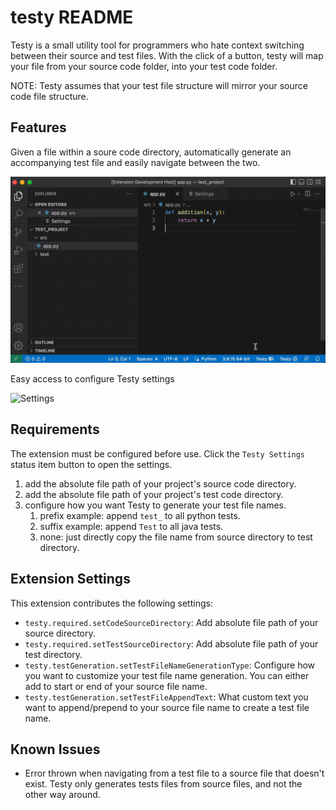 # testy README

Testy is a small utility tool for programmers who hate context switching between their source and test files. With the click of a button, testy will map your file from your source code folder, into your test code folder. 

NOTE: Testy assumes that your test file structure will mirror your source code file structure. 

## Features

Given a file within a soure code directory, automatically generate an accompanying test file and easily navigate between the two. 

![Navigation](images/testy_navigate.gif)

Easy access to configure Testy settings

![Settings](images/testy_settings.gif)

## Requirements

The extension must be configured before use. Click the `Testy Settings` status item button to open the settings. 

1. add the absolute file path of your project's source code directory.
2. add the absolute file path of your project's test code directory.
3. configure how you want Testy to generate your test file names.
   1. prefix example: append `test_` to all python tests.
   2. suffix example: append `Test` to all java tests.
   3. none: just directly copy the file name from source directory to test directory.

## Extension Settings

This extension contributes the following settings:

* `testy.required.setCodeSourceDirectory`: Add absolute file path of your source directory.
* `testy.required.setTestSourceDirectory`: Add absolute file path of your test directory.
* `testy.testGeneration.setTestFileNameGenerationType`: Configure how you want to customize your test file name generation. You can either add to start or end of your source file name. 
* `testy.testGeneration.setTestFileAppendText`: What custom text you want to append/prepend to your source file name to create a test file name.

## Known Issues

* Error thrown when navigating from a test file to a source file that doesn't exist. Testy only generates tests files from source files, and not the other way around.
